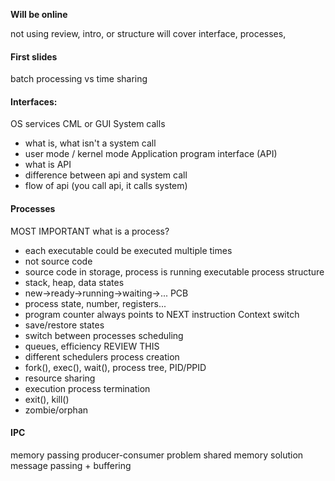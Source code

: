 **Will be online**

not using review, intro, or structure
will cover interface, processes, 

#### First slides
batch processing vs time sharing
#### Interfaces:
OS services
CML or GUI
System calls
- what is, what isn't a system call
- user mode / kernel mode
Application program interface (API)
- what is API
- difference between api and system call
- flow of api (you call api, it calls system)

#### Processes
MOST IMPORTANT
what is a process?
- each executable could be executed multiple times
- not source code
- source code in storage, process is running executable
process structure
- stack, heap, data
states
- new->ready->running->waiting->...
PCB
- process state, number, registers...
- program counter always points to NEXT instruction
Context switch
- save/restore states
- switch between processes
scheduling
- queues, efficiency REVIEW THIS
- different schedulers
process creation
- fork(), exec(), wait(), process tree, PID/PPID
- resource sharing
- execution
process termination
- exit(), kill()
- zombie/orphan

#### IPC
memory passing
producer-consumer problem
shared memory solution
message passing
 \+ buffering
 